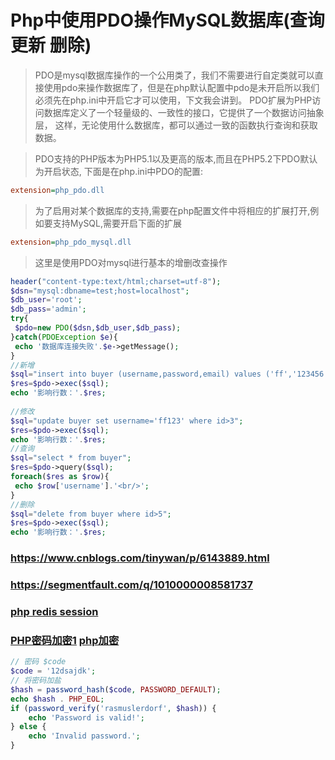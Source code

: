 # Php中使用PDO操作MySQL数据库(查询 更新 删除)

> PDO是mysql数据库操作的一个公用类了，我们不需要进行自定类就可以直接使用pdo来操作数据库了，但是在php默认配置中pdo是未开启所以我们必须先在php.ini中开启它才可以使用，下文我会讲到。
> PDO扩展为PHP访问数据库定义了一个轻量级的、一致性的接口，它提供了一个数据访问抽象层，
> 这样，无论使用什么数据库，都可以通过一致的函数执行查询和获取数据。

> PDO支持的PHP版本为PHP5.1以及更高的版本,而且在PHP5.2下PDO默认为开启状态,
> 下面是在php.ini中PDO的配置:

```ini
extension=php_pdo.dll
```

> 为了启用对某个数据库的支持,需要在php配置文件中将相应的扩展打开,例如要支持MySQL,需要开启下面的扩展

```ini
extension=php_pdo_mysql.dll
```

> 这里是使用PDO对mysql进行基本的增删改查操作

``` php
header("content-type:text/html;charset=utf-8");
$dsn="mysql:dbname=test;host=localhost";
$db_user='root';
$db_pass='admin';
try{
 $pdo=new PDO($dsn,$db_user,$db_pass);
}catch(PDOException $e){
 echo '数据库连接失败'.$e->getMessage();
}
//新增
$sql="insert into buyer (username,password,email) values ('ff','123456','admin@admin.com')";
$res=$pdo->exec($sql);
echo '影响行数：'.$res;
 
//修改
$sql="update buyer set username='ff123' where id>3";
$res=$pdo->exec($sql);
echo '影响行数：'.$res;
//查询
$sql="select * from buyer";
$res=$pdo->query($sql);
foreach($res as $row){
 echo $row['username'].'<br/>';
}
//删除
$sql="delete from buyer where id>5";
$res=$pdo->exec($sql);
echo '影响行数：'.$res;
```

### https://www.cnblogs.com/tinywan/p/6143889.html
### https://segmentfault.com/q/1010000008581737


### [php redis session](https://yann0917.github.io/2017/05/01/PHP-session-%E5%AD%98%E5%85%A5-Redis/)

### [PHP密码加密1](http://wiki.jikexueyuan.com/project/php-best-practices/store-password.html) [php加密](https://blog.csdn.net/change_any_time/article/details/79555624)

``` php
// 密码 $code
$code = '12dsajdk';
// 将密码加盐
$hash = password_hash($code, PASSWORD_DEFAULT);
echo $hash . PHP_EOL;
if (password_verify('rasmuslerdorf', $hash)) {
    echo 'Password is valid!';
} else {
    echo 'Invalid password.';
}
```